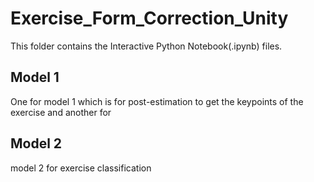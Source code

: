 # Exercise_Form_Correction_Unity

This folder contains the Interactive Python Notebook(.ipynb) files. 

## Model 1
One for model 1 which is for post-estimation to get the keypoints of the exercise and another for 


## Model 2
model 2 for exercise classification


